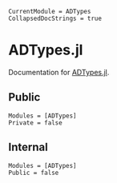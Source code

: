 ```@meta
CurrentModule = ADTypes
CollapsedDocStrings = true
```

# ADTypes.jl

Documentation for [ADTypes.jl](https://github.com/SciML/ADTypes.jl/).

## Public

```@autodocs
Modules = [ADTypes]
Private = false
```

## Internal

```@autodocs
Modules = [ADTypes]
Public = false
```

